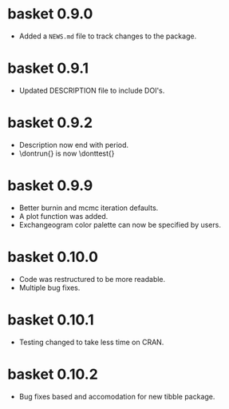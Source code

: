 # basket 0.9.0

* Added a `NEWS.md` file to track changes to the package.

# basket 0.9.1

* Updated DESCRIPTION file to include DOI's.

# basket 0.9.2

* Description now end with period.
* \dontrun{} is now \donttest{}

# basket 0.9.9

* Better burnin and mcmc iteration defaults.
* A plot function was added.
* Exchangeogram color palette can now be specified by users.

# basket 0.10.0

* Code was restructured to be more readable.
* Multiple bug fixes.

# basket 0.10.1

* Testing changed to take less time on CRAN.

# basket 0.10.2

* Bug fixes based and accomodation for new tibble package.
